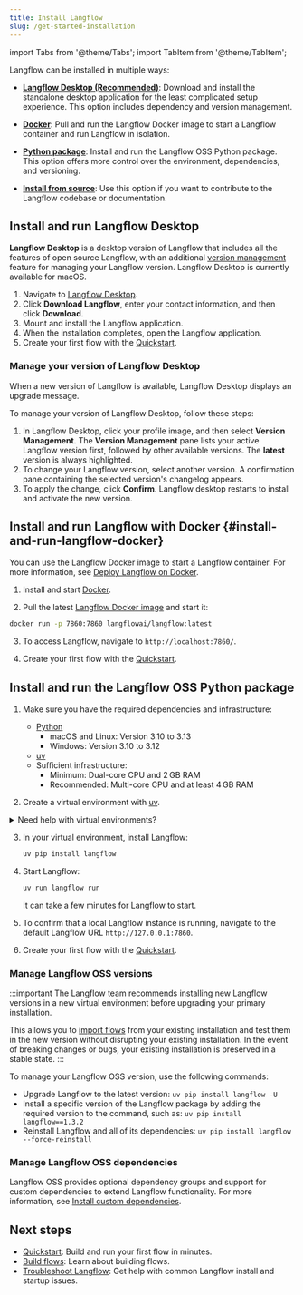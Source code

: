 ```yaml
---
title: Install Langflow
slug: /get-started-installation
---
```


import Tabs from '@theme/Tabs';
import TabItem from '@theme/TabItem';

Langflow can be installed in multiple ways:

* [**Langflow Desktop (Recommended)**](#install-and-run-langflow-desktop): Download and install the standalone desktop application for the least complicated setup experience.
This option includes dependency and version management.

* [**Docker**](#install-and-run-langflow-docker): Pull and run the Langflow Docker image to start a Langflow container and run Langflow in isolation.

* [**Python package**](#install-and-run-the-langflow-oss-python-package): Install and run the Langflow OSS Python package.
This option offers more control over the environment, dependencies, and versioning.

* [**Install from source**](/contributing-how-to-contribute#install-langflow-from-source): Use this option if you want to contribute to the Langflow codebase or documentation.

## Install and run Langflow Desktop

**Langflow Desktop** is a desktop version of Langflow that includes all the features of open source Langflow, with an additional [version management](#manage-your-version-of-langflow-desktop) feature for managing your Langflow version. Langflow Desktop is currently available for macOS.

  1. Navigate to [Langflow Desktop](https://www.langflow.org/desktop).
  2. Click **Download Langflow**, enter your contact information, and then click **Download**.
  3. Mount and install the Langflow application.
  4. When the installation completes, open the Langflow application.
  5. Create your first flow with the [Quickstart](/get-started-quickstart).

### Manage your version of Langflow Desktop

When a new version of Langflow is available, Langflow Desktop displays an upgrade message.

To manage your version of Langflow Desktop, follow these steps:

  1. In Langflow Desktop, click your profile image, and then select **Version Management**.
  The **Version Management** pane lists your active Langflow version first, followed by other available versions.
  The **latest** version is always highlighted.
  2. To change your Langflow version, select another version.
  A confirmation pane containing the selected version's changelog appears.
  3. To apply the change, click **Confirm**.
  Langflow desktop restarts to install and activate the new version.

## Install and run Langflow with Docker {#install-and-run-langflow-docker}

You can use the Langflow Docker image to start a Langflow container.
For more information, see [Deploy Langflow on Docker](/deployment-docker).

1. Install and start [Docker](https://docs.docker.com/).

2. Pull the latest [Langflow Docker image](https://hub.docker.com/r/langflowai/langflow) and start it:

  ```bash
  docker run -p 7860:7860 langflowai/langflow:latest
  ```

3. To access Langflow, navigate to `http://localhost:7860/`.

4. Create your first flow with the [Quickstart](/get-started-quickstart).

## Install and run the Langflow OSS Python package

1. Make sure you have the required dependencies and infrastructure:

    - [Python](https://www.python.org/downloads/release/python-3100/)
       - macOS and Linux: Version 3.10 to 3.13
       - Windows: Version 3.10 to 3.12
    - [uv](https://docs.astral.sh/uv/getting-started/installation/)
    - Sufficient infrastructure:
       - Minimum: Dual-core CPU and 2 GB RAM
       - Recommended: Multi-core CPU and at least 4 GB RAM

2. Create a virtual environment with [uv](https://docs.astral.sh/uv/pip/environments).

<details>
<summary>Need help with virtual environments?</summary>

Virtual environments ensure Langflow is installed in an isolated, fresh environment.
To create a new virtual environment, do the following.

<Tabs groupId="os">
  <TabItem value="macOS/Linux" label="macOS/Linux" default>
    1. Navigate to where you want your virtual environment to be created, and create it with `uv`.
Replace `VENV_NAME` with your preferred name for your virtual environment.
```
uv venv VENV_NAME
```
2. Start the virtual environment.
```
source VENV_NAME/bin/activate
```
Your shell's prompt changes to display that you're currently working in a virtual environment.
```
(VENV_NAME) ➜  langflow git:(main) ✗
```
3. To deactivate the virtual environment and return to your regular shell, type `deactivate`.
   When activated, the virtual environment temporarily modifies your PATH variable to prioritize packages installed within the virtual environment, so always deactivate it when you're done to avoid conflicts with other projects.
To delete the virtual environment, type `rm -rf VENV_NAME`.
  </TabItem>
  <TabItem value="Windows" label="Windows">
1. Navigate to where you want your virtual environment to be created, and create it with `uv`.
Replace `VENV_NAME` with your preferred name for your virtual environment.
```
uv venv VENV_NAME
```
2. Start the virtual environment.
```shell
VENV_NAME\Scripts\activate
```
Your shell's prompt changes to display that you're currently working in a virtual environment.
```
(VENV_NAME) PS C:/users/username/langflow-dir>
```
3. To deactivate the virtual environment and return to your regular shell, type `deactivate`.
   When activated, the virtual environment temporarily modifies your PATH variable to prioritize packages installed within the virtual environment, so always deactivate it when you're done to avoid conflicts with other projects.
To delete the virtual environment, type `Remove-Item VENV_NAME`.
  </TabItem>
  </Tabs>

</details>

3. In your virtual environment, install Langflow:

    ```bash
    uv pip install langflow
    ```

4. Start Langflow:

    ```bash
    uv run langflow run
    ```

    It can take a few minutes for Langflow to start.

5. To confirm that a local Langflow instance is running, navigate to the default Langflow URL `http://127.0.0.1:7860`.

6. Create your first flow with the [Quickstart](/get-started-quickstart).

### Manage Langflow OSS versions

:::important
The Langflow team recommends installing new Langflow versions in a new virtual environment before upgrading your primary installation.

This allows you to [import flows](/concepts-flows-import#import-a-flow) from your existing installation and test them in the new version without disrupting your existing installation.
In the event of breaking changes or bugs, your existing installation is preserved in a stable state.
:::

To manage your Langflow OSS version, use the following commands:

* Upgrade Langflow to the latest version: `uv pip install langflow -U`
* Install a specific version of the Langflow package by adding the required version to the command, such as: `uv pip install langflow==1.3.2`
* Reinstall Langflow and all of its dependencies: `uv pip install langflow --force-reinstall`

### Manage Langflow OSS dependencies

Langflow OSS provides optional dependency groups and support for custom dependencies to extend Langflow functionality.
For more information, see [Install custom dependencies](/install-custom-dependencies).

## Next steps

* [Quickstart](/get-started-quickstart): Build and run your first flow in minutes.
* [Build flows](/concepts-flows): Learn about building flows.
* [Troubleshoot Langflow](/troubleshoot): Get help with common Langflow install and startup issues.